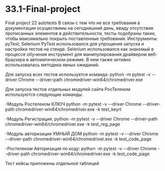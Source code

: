 # 33.1-Final-project
Final project 22 autotests
В связи с тем что не все требования в документации осуществимы на сегодняшний день, ввиду отсутствия прописанных элементов в действительности, тесты подобраны такие, чтобы максимально покрыть поставленные требования.
Инструменты: pyTest; Selenium
PyTest использовался для упрощения запуска и настройки тестов на стенде. Selenium использовался как знакомый в процессе обучения инструмент для манипулирования драйвером веб-браузера в автоматическом режиме. В нем также активно использовалась методика явных ожиданий.

Для запуска всех тестов используется команда: python -m pytest -v --driver Chrome --driver-path chromedriver-win64/chromedriver.exe

Для запуска тестов отдельных модулей сайта РосТелеком используются следующие команды:

-Модуль Ростелеком КЛЮЧ
python -m pytest -v --driver Chrome --driver-path chromedriver-win64/chromedriver.exe -k test_keyrt

-Модуль Регистрация:
python -m pytest -v --driver Chrome --driver-path chromedriver-win64/chromedriver.exe -k test_reg_page

-Модуль авторизации УМНЫЙ ДОМ
python -m pytest -v --driver Chrome --driver-path chromedriver-win64/chromedriver.exe -k test_code_page 

-Ростелеком Авторизация по коду:
python -m pytest -v --driver Chrome --driver-path chromedriver-win64/chromedriver.exe -k test_code_page

Тест кейсы приложены отдельной таблицей
